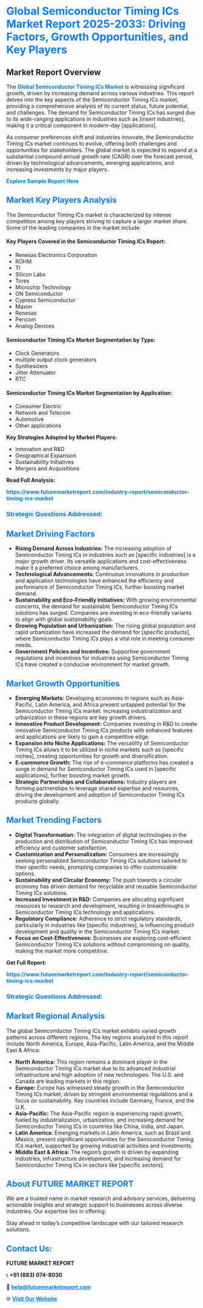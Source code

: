 <h1 style="color: #007BFF;">Global Semiconductor Timing ICs Market Report 2025-2033: Driving Factors, Growth Opportunities, and Key Players</h1>

<section id="overview">
<h2>Market Report Overview</h2>
<p>The <a href="https://www.futuremarketreport.com/industry-report/semiconductor-timing-ics-market" style="color: #007BFF; text-decoration: none;"><strong>Global Semiconductor Timing ICs Market</strong></a> is witnessing significant growth, driven by increasing demand across various industries. This report delves into the key aspects of the Semiconductor Timing ICs market, providing a comprehensive analysis of its current status, future potential, and challenges. The demand for Semiconductor Timing ICs has surged due to its wide-ranging applications in industries such as [insert industries], making it a critical component in modern-day [applications].</p>
<p>As consumer preferences shift and industries innovate, the Semiconductor Timing ICs market continues to evolve, offering both challenges and opportunities for stakeholders. The global market is expected to expand at a substantial compound annual growth rate (CAGR) over the forecast period, driven by technological advancements, emerging applications, and increasing investments by major players.</p>
</section>

<section id="overview">
<p><a href="https://www.futuremarketreport.com/request-sample/reportId=75747" style="color: #007BFF; text-decoration: none;"><strong>Explore Sample Report Here</strong></a></p>
</section>

<section id="key-players">
<h2 style="color: #007BFF;">Market Key Players Analysis</h2>
<p>The Semiconductor Timing ICs market is characterized by intense competition among key players striving to capture a larger market share. Some of the leading companies in the market include:</p>
<h4>Key Players Covered in the Semiconductor Timing ICs Report:</h4>
<ul><li>Renesas Electronics Corporation</li><li>ROHM</li><li>TI</li><li>Silicon Labs</li><li>Torex</li><li>Microchip Technology</li><li>ON Semiconductor</li><li>Cypress Semiconductor</li><li>Maxim</li><li>Renesas</li><li>Pericom</li><li>Analog Devices</li></ul>
<h4>Semiconductor Timing ICs Market Segmentation by Type:</h4>
<ul><li>Clock Generators</li><li>multiple output clock generators</li><li>Synthesizers</li><li>Jitter Attenuator</li><li>RTC</li></ul>

<h4>Semiconductor Timing ICs Market Segmentation by Application:</h4>
<ul><li>Consumer Electric</li><li>Network and Telecom</li><li>Automotive</li><li>Other applications</li></ul>
<p><strong>Key Strategies Adopted by Market Players:</strong></p>
<ul>
<li>Innovation and R&D</li>
<li>Geographical Expansion</li>
<li>Sustainability Initiatives</li>
<li>Mergers and Acquisitions</li>
</ul>
</section>

<section>
<p><strong>Read Full Analysis: </strong></p><a href="https://www.futuremarketreport.com/industry-report/semiconductor-timing-ics-market" style="color: #007BFF; text-decoration: none;"><strong>https://www.futuremarketreport.com/industry-report/semiconductor-timing-ics-market</strong></a>
<h3 style="color: #007BFF;">Strategic Questions Addressed:</h3>
</section>

<section id="driving-factors">
<h2 style="color: #007BFF;">Market Driving Factors</h2>
<ul>
<li><strong>Rising Demand Across Industries:</strong> The increasing adoption of Semiconductor Timing ICs in industries such as [specific industries] is a major growth driver. Its versatile applications and cost-effectiveness make it a preferred choice among manufacturers.</li>
<li><strong>Technological Advancements:</strong> Continuous innovations in production and application technologies have enhanced the efficiency and performance of Semiconductor Timing ICs, further boosting market demand.</li>
<li><strong>Sustainability and Eco-Friendly Initiatives:</strong> With growing environmental concerns, the demand for sustainable Semiconductor Timing ICs solutions has surged. Companies are investing in eco-friendly variants to align with global sustainability goals.</li>
<li><strong>Growing Population and Urbanization:</strong> The rising global population and rapid urbanization have increased the demand for [specific products], where Semiconductor Timing ICs plays a vital role in meeting consumer needs.</li>
<li><strong>Government Policies and Incentives:</strong> Supportive government regulations and incentives for industries using Semiconductor Timing ICs have created a conducive environment for market growth.</li>
</ul>
</section>

<section id="growth-opportunities">
<h2 style="color: #007BFF;">Market Growth Opportunities</h2>
<ul>
<li><strong>Emerging Markets:</strong> Developing economies in regions such as Asia-Pacific, Latin America, and Africa present untapped potential for the Semiconductor Timing ICs market. Increasing industrialization and urbanization in these regions are key growth drivers.</li>
<li><strong>Innovative Product Development:</strong> Companies investing in R&D to create innovative Semiconductor Timing ICs products with enhanced features and applications are likely to gain a competitive edge.</li>
<li><strong>Expansion into Niche Applications:</strong> The versatility of Semiconductor Timing ICs allows it to be utilized in niche markets such as [specific niches], creating opportunities for growth and diversification.</li>
<li><strong>E-commerce Growth:</strong> The rise of e-commerce platforms has created a surge in demand for Semiconductor Timing ICs used in [specific applications], further boosting market growth.</li>
<li><strong>Strategic Partnerships and Collaborations:</strong> Industry players are forming partnerships to leverage shared expertise and resources, driving the development and adoption of Semiconductor Timing ICs products globally.</li>
</ul>
</section>

<section id="trending-factors">
<h2 style="color: #007BFF;">Market Trending Factors</h2>
<ul>
<li><strong>Digital Transformation:</strong> The integration of digital technologies in the production and distribution of Semiconductor Timing ICs has improved efficiency and customer satisfaction.</li>
<li><strong>Customization and Personalization:</strong> Consumers are increasingly seeking personalized Semiconductor Timing ICs solutions tailored to their specific needs, prompting companies to offer customizable options.</li>
<li><strong>Sustainability and Circular Economy:</strong> The push towards a circular economy has driven demand for recyclable and reusable Semiconductor Timing ICs solutions.</li>
<li><strong>Increased Investment in R&D:</strong> Companies are allocating significant resources to research and development, resulting in breakthroughs in Semiconductor Timing ICs technology and applications.</li>
<li><strong>Regulatory Compliance:</strong> Adherence to strict regulatory standards, particularly in industries like [specific industries], is influencing product development and quality in the Semiconductor Timing ICs market.</li>
<li><strong>Focus on Cost-Effectiveness:</strong> Businesses are exploring cost-efficient Semiconductor Timing ICs solutions without compromising on quality, making the market more competitive.</li>
</ul>
</section>

<section>
<p><strong>Get Full Report: </strong></p><a href="https://www.futuremarketreport.com/industry-report/semiconductor-timing-ics-market" style="color: #007BFF; text-decoration: none;"><strong>https://www.futuremarketreport.com/industry-report/semiconductor-timing-ics-market</strong></a>
<h3 style="color: #007BFF;">Strategic Questions Addressed:</h3>
</section>


<section id="regional-analysis">
<h2 style="color: #007BFF;">Market Regional Analysis</h2>
<p>The global Semiconductor Timing ICs market exhibits varied growth patterns across different regions. The key regions analyzed in this report include North America, Europe, Asia-Pacific, Latin America, and the Middle East & Africa:</p>
<ul>
<li><strong>North America:</strong> This region remains a dominant player in the Semiconductor Timing ICs market due to its advanced industrial infrastructure and high adoption of new technologies. The U.S. and Canada are leading markets in this region.</li>
<li><strong>Europe:</strong> Europe has witnessed steady growth in the Semiconductor Timing ICs market, driven by stringent environmental regulations and a focus on sustainability. Key countries include Germany, France, and the U.K.</li>
<li><strong>Asia-Pacific:</strong> The Asia-Pacific region is experiencing rapid growth, fueled by industrialization, urbanization, and increasing demand for Semiconductor Timing ICs in countries like China, India, and Japan.</li>
<li><strong>Latin America:</strong> Emerging markets in Latin America, such as Brazil and Mexico, present significant opportunities for the Semiconductor Timing ICs market, supported by growing industrial activities and investments.</li>
<li><strong>Middle East & Africa:</strong> The region’s growth is driven by expanding industries, infrastructure development, and increasing demand for Semiconductor Timing ICs in sectors like [specific sectors].</li>
</ul>
</section>

<footer>
<h2 style="color: #007BFF;">About FUTURE MARKET REPORT</h2>
<p>We are a trusted name in market research and advisory services, delivering actionable insights and strategic support to businesses across diverse industries. Our expertise lies in offering:</p>

<p>Stay ahead in today’s competitive landscape with our tailored research solutions.</p>

<h2 style="color: #007BFF;">Contact Us:</h2>
<p><strong>FUTURE MARKET REPORT</strong></p>
<p>📞 <strong>+91 (883) 074-8030</strong></p>
<p>📧 <strong><a href="mailto:help@futuremarketreport.com" style="color: #007BFF;">help@futuremarketreport.com</a></strong></p>
<p>🌐 <strong><a href="https://www.futuremarketreport.com/" style="color: #007BFF;">Visit Our Website</a></strong></p>
</footer>
